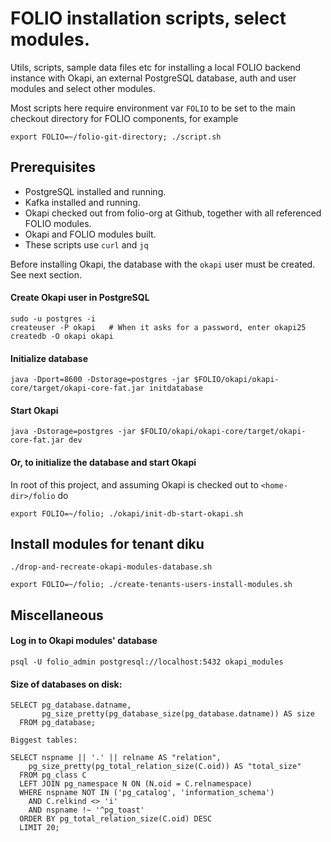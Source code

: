 # FOLIO installation scripts, select modules.

Utils, scripts, sample data files etc for installing a local FOLIO backend instance with Okapi, an external PostgreSQL database, auth and user modules and select other modules.

Most scripts here require environment var `FOLIO` to be set to the main checkout directory for FOLIO components, for example

`export FOLIO=~/folio-git-directory; ./script.sh`

## Prerequisites

* PostgreSQL installed and running.
* Kafka installed and running.
* Okapi checked out from folio-org at Github, together with all referenced FOLIO modules.
* Okapi and FOLIO modules built.
* These scripts use `curl` and `jq`

Before installing Okapi, the database with the `okapi` user must be created. See next section.

#### Create Okapi user in PostgreSQL

```
sudo -u postgres -i
createuser -P okapi   # When it asks for a password, enter okapi25
createdb -O okapi okapi
```

#### Initialize database

`java -Dport=8600 -Dstorage=postgres -jar $FOLIO/okapi/okapi-core/target/okapi-core-fat.jar initdatabase`

#### Start Okapi 

`java -Dstorage=postgres -jar $FOLIO/okapi/okapi-core/target/okapi-core-fat.jar dev`

#### Or, to initialize the database and start Okapi
In root of this project, and assuming Okapi is checked out to `<home-dir>/folio` do

`export FOLIO=~/folio; ./okapi/init-db-start-okapi.sh`


## Install modules for tenant diku

`./drop-and-recreate-okapi-modules-database.sh`

`export FOLIO=~/folio; ./create-tenants-users-install-modules.sh`

## Miscellaneous

#### Log in to Okapi modules' database
`psql -U folio_admin postgresql://localhost:5432 okapi_modules`

#### Size of databases on disk:

```
SELECT pg_database.datname,  
       pg_size_pretty(pg_database_size(pg_database.datname)) AS size  
  FROM pg_database;

Biggest tables:

SELECT nspname || '.' || relname AS "relation",
    pg_size_pretty(pg_total_relation_size(C.oid)) AS "total_size"
  FROM pg_class C
  LEFT JOIN pg_namespace N ON (N.oid = C.relnamespace)
  WHERE nspname NOT IN ('pg_catalog', 'information_schema')
    AND C.relkind <> 'i'
    AND nspname !~ '^pg_toast'
  ORDER BY pg_total_relation_size(C.oid) DESC
  LIMIT 20;
  
```
